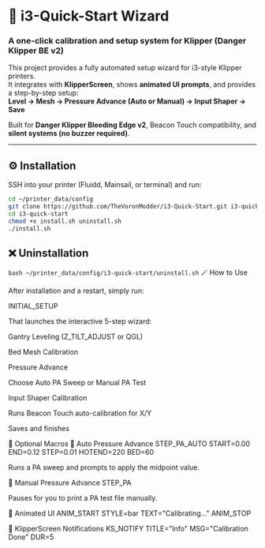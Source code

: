 # 🧩 i3-Quick-Start Wizard
### A one-click calibration and setup system for Klipper (Danger Klipper BE v2)

This project provides a fully automated setup wizard for i3-style Klipper printers.  
It integrates with **KlipperScreen**, shows **animated UI prompts**, and provides a step-by-step setup:  
**Level → Mesh → Pressure Advance (Auto or Manual) → Input Shaper → Save**

Built for **Danger Klipper Bleeding Edge v2**, Beacon Touch compatibility, and **silent systems (no buzzer required)**.

---

## ⚙️ Installation

SSH into your printer (Fluidd, Mainsail, or terminal) and run:

```bash
cd ~/printer_data/config
git clone https://github.com/TheVoronModder/i3-Quick-Start.git i3-quick-start
cd i3-quick-start
chmod +x install.sh uninstall.sh
./install.sh
```
## ❌ Uninstallation

```bash ~/printer_data/config/i3-quick-start/uninstall.sh```
🪄 How to Use

After installation and a restart, simply run:

INITIAL_SETUP


That launches the interactive 5-step wizard:

Gantry Leveling (Z_TILT_ADJUST or QGL)

Bed Mesh Calibration

Pressure Advance

Choose Auto PA Sweep or Manual PA Test

Input Shaper Calibration

Runs Beacon Touch auto-calibration for X/Y

Saves and finishes

🧠 Optional Macros
🔹 Auto Pressure Advance
STEP_PA_AUTO START=0.00 END=0.12 STEP=0.01 HOTEND=220 BED=60


Runs a PA sweep and prompts to apply the midpoint value.

🔹 Manual Pressure Advance
STEP_PA


Pauses for you to print a PA test file manually.

🔹 Animated UI
ANIM_START STYLE=bar TEXT="Calibrating..."
ANIM_STOP

🔹 KlipperScreen Notifications
KS_NOTIFY TITLE="Info" MSG="Calibration Done" DUR=5


